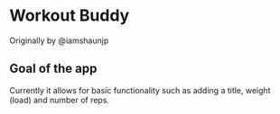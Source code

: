 # Workout Buddy
Originally by @iamshaunjp

## Goal of the app

Currently it allows for basic functionality such as adding a title, weight (load) and number of reps.
